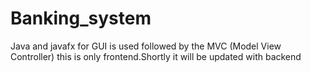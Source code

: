 # Banking_system
Java and javafx for GUI is used followed by the MVC (Model View Controller) this is only frontend.Shortly it will be updated with backend
